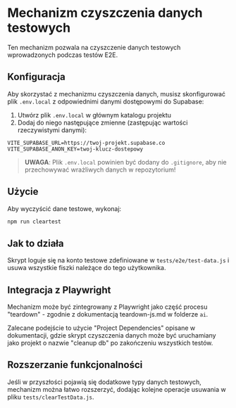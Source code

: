# Mechanizm czyszczenia danych testowych

Ten mechanizm pozwala na czyszczenie danych testowych wprowadzonych podczas testów E2E.

## Konfiguracja

Aby skorzystać z mechanizmu czyszczenia danych, musisz skonfigurować plik `.env.local` z odpowiednimi danymi dostępowymi do Supabase:

1. Utwórz plik `.env.local` w głównym katalogu projektu
2. Dodaj do niego następujące zmienne (zastępując wartości rzeczywistymi danymi):

```
VITE_SUPABASE_URL=https://twoj-projekt.supabase.co
VITE_SUPABASE_ANON_KEY=twoj-klucz-dostepowy
```

> **UWAGA**: Plik `.env.local` powinien być dodany do `.gitignore`, aby nie przechowywać wrażliwych danych w repozytorium!

## Użycie

Aby wyczyścić dane testowe, wykonaj:

```bash
npm run cleartest
```

## Jak to działa

Skrypt loguje się na konto testowe zdefiniowane w `tests/e2e/test-data.js` i usuwa wszystkie fiszki należące do tego użytkownika.

## Integracja z Playwright

Mechanizm może być zintegrowany z Playwright jako część procesu "teardown" - zgodnie z dokumentacją teardown-js.md w folderze `ai`.

Zalecane podejście to użycie "Project Dependencies" opisane w dokumentacji, gdzie skrypt czyszczenia danych może być uruchamiany jako projekt o nazwie "cleanup db" po zakończeniu wszystkich testów.

## Rozszerzanie funkcjonalności

Jeśli w przyszłości pojawią się dodatkowe typy danych testowych, mechanizm można łatwo rozszerzyć, dodając kolejne operacje usuwania w pliku `tests/clearTestData.js`.
